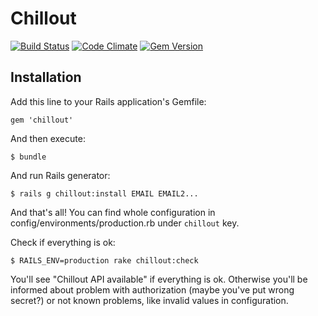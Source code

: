 # Chillout

[![Build Status](https://travis-ci.org/chilloutio/chillout.png)](https://travis-ci.org/chilloutio/chillout)
[![Code Climate](https://codeclimate.com/github/chilloutio/chillout.png)](https://codeclimate.com/github/chilloutio/chillout)
[![Gem Version](https://badge.fury.io/rb/chillout.png)](http://badge.fury.io/rb/chillout)

## Installation

Add this line to your Rails application's Gemfile:

    gem 'chillout'

And then execute:

    $ bundle

And run Rails generator:

    $ rails g chillout:install EMAIL EMAIL2...

And that's all! You can find whole configuration in config/environments/production.rb under ```chillout``` key.

Check if everything is ok:

    $ RAILS_ENV=production rake chillout:check

You'll see "Chillout API available" if everything is ok. Otherwise you'll be informed about problem with authorization (maybe you've put wrong secret?) or not known problems, like invalid values in configuration.
